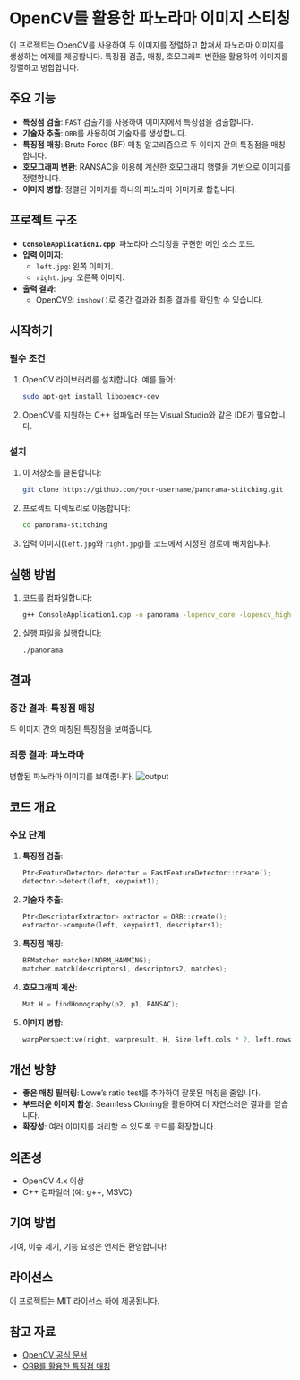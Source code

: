 # OpenCV를 활용한 파노라마 이미지 스티칭

이 프로젝트는 OpenCV를 사용하여 두 이미지를 정렬하고 합쳐서 파노라마 이미지를 생성하는 예제를 제공합니다. 특징점 검출, 매칭, 호모그래피 변환을 활용하여 이미지를 정렬하고 병합합니다.

## 주요 기능

- **특징점 검출**: `FAST` 검출기를 사용하여 이미지에서 특징점을 검출합니다.
- **기술자 추출**: `ORB`를 사용하여 기술자를 생성합니다.
- **특징점 매칭**: Brute Force (BF) 매칭 알고리즘으로 두 이미지 간의 특징점을 매칭합니다.
- **호모그래피 변환**: RANSAC을 이용해 계산한 호모그래피 행렬을 기반으로 이미지를 정렬합니다.
- **이미지 병합**: 정렬된 이미지를 하나의 파노라마 이미지로 합칩니다.

## 프로젝트 구조

- **`ConsoleApplication1.cpp`**: 파노라마 스티칭을 구현한 메인 소스 코드.
- **입력 이미지**:
  - `left.jpg`: 왼쪽 이미지.
  - `right.jpg`: 오른쪽 이미지.
- **출력 결과**:
  - OpenCV의 `imshow()`로 중간 결과와 최종 결과를 확인할 수 있습니다.

## 시작하기

### 필수 조건
1. OpenCV 라이브러리를 설치합니다. 예를 들어:
   ```bash
   sudo apt-get install libopencv-dev
   ```
2. OpenCV를 지원하는 C++ 컴파일러 또는 Visual Studio와 같은 IDE가 필요합니다.

### 설치
1. 이 저장소를 클론합니다:
   ```bash
   git clone https://github.com/your-username/panorama-stitching.git
   ```
2. 프로젝트 디렉토리로 이동합니다:
   ```bash
   cd panorama-stitching
   ```
3. 입력 이미지(`left.jpg`와 `right.jpg`)를 코드에서 지정된 경로에 배치합니다.

## 실행 방법

1. 코드를 컴파일합니다:
   ```bash
   g++ ConsoleApplication1.cpp -o panorama -lopencv_core -lopencv_highgui -lopencv_imgproc -lopencv_features2d -lopencv_calib3d
   ```
2. 실행 파일을 실행합니다:
   ```bash
   ./panorama
   ```

## 결과

### 중간 결과: 특징점 매칭
두 이미지 간의 매칭된 특징점을 보여줍니다.

### 최종 결과: 파노라마
병합된 파노라마 이미지를 보여줍니다.
![output](https://github.com/user-attachments/assets/817e9a2b-a700-4050-b51d-089f0b8302df)

## 코드 개요

### 주요 단계
1. **특징점 검출**:
   ```cpp
   Ptr<FeatureDetector> detector = FastFeatureDetector::create();
   detector->detect(left, keypoint1);
   ```
2. **기술자 추출**:
   ```cpp
   Ptr<DescriptorExtractor> extractor = ORB::create();
   extractor->compute(left, keypoint1, descriptors1);
   ```
3. **특징점 매칭**:
   ```cpp
   BFMatcher matcher(NORM_HAMMING);
   matcher.match(descriptors1, descriptors2, matches);
   ```
4. **호모그래피 계산**:
   ```cpp
   Mat H = findHomography(p2, p1, RANSAC);
   ```
5. **이미지 병합**:
   ```cpp
   warpPerspective(right, warpresult, H, Size(left.cols * 2, left.rows));
   ```

## 개선 방향

- **좋은 매칭 필터링**: Lowe’s ratio test를 추가하여 잘못된 매칭을 줄입니다.
- **부드러운 이미지 합성**: Seamless Cloning을 활용하여 더 자연스러운 결과를 얻습니다.
- **확장성**: 여러 이미지를 처리할 수 있도록 코드를 확장합니다.

## 의존성

- OpenCV 4.x 이상
- C++ 컴파일러 (예: g++, MSVC)

## 기여 방법

기여, 이슈 제기, 기능 요청은 언제든 환영합니다!


## 라이선스

이 프로젝트는 MIT 라이선스 하에 제공됩니다.

## 참고 자료

- [OpenCV 공식 문서](https://docs.opencv.org/)
- [ORB를 활용한 특징점 매칭](https://docs.opencv.org/master/dc/dc3/tutorial_py_matcher.html)
